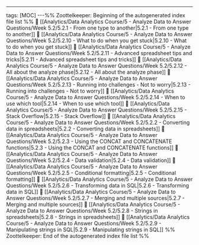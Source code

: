 ---
tags: [MOC]
---%% Zoottelkeeper: Beginning of the autogenerated index file list  %%
📄 [[Analytics/Data Analytics Course/5 - Analyze Data to Answer Questions/Week 5.2/5.2.1 - From one type to another|5.2.1 - From one type to another]]
📄 [[Analytics/Data Analytics Course/5 - Analyze Data to Answer Questions/Week 5.2/5.2.10 - What to do when you get stuck|5.2.10 - What to do when you get stuck]]
📄 [[Analytics/Data Analytics Course/5 - Analyze Data to Answer Questions/Week 5.2/5.2.11 - Advanced spreadsheet tips and tricks|5.2.11 - Advanced spreadsheet tips and tricks]]
📄 [[Analytics/Data Analytics Course/5 - Analyze Data to Answer Questions/Week 5.2/5.2.12 - All about the analyze phase|5.2.12 - All about the analyze phase]]
📄 [[Analytics/Data Analytics Course/5 - Analyze Data to Answer Questions/Week 5.2/5.2.13 - Running into challenges - Not to worry|5.2.13 - Running into challenges - Not to worry]]
📄 [[Analytics/Data Analytics Course/5 - Analyze Data to Answer Questions/Week 5.2/5.2.14 - When to use which tool|5.2.14 - When to use which tool]]
📄 [[Analytics/Data Analytics Course/5 - Analyze Data to Answer Questions/Week 5.2/5.2.15 - Stack Overflow|5.2.15 - Stack Overflow]]
📄 [[Analytics/Data Analytics Course/5 - Analyze Data to Answer Questions/Week 5.2/5.2.2 - Converting data in spreadsheets|5.2.2 - Converting data in spreadsheets]]
📄 [[Analytics/Data Analytics Course/5 - Analyze Data to Answer Questions/Week 5.2/5.2.3 - Using the CONCAT and CONCATENATE functions|5.2.3 - Using the CONCAT and CONCATENATE functions]]
📄 [[Analytics/Data Analytics Course/5 - Analyze Data to Answer Questions/Week 5.2/5.2.4 - Data validation|5.2.4 - Data validation]]
📄 [[Analytics/Data Analytics Course/5 - Analyze Data to Answer Questions/Week 5.2/5.2.5 - Conditional formatting|5.2.5 - Conditional formatting]]
📄 [[Analytics/Data Analytics Course/5 - Analyze Data to Answer Questions/Week 5.2/5.2.6 - Transforming data in SQL|5.2.6 - Transforming data in SQL]]
📄 [[Analytics/Data Analytics Course/5 - Analyze Data to Answer Questions/Week 5.2/5.2.7 - Merging and multiple sources|5.2.7 - Merging and multiple sources]]
📄 [[Analytics/Data Analytics Course/5 - Analyze Data to Answer Questions/Week 5.2/5.2.8 - Strings in spreadsheets|5.2.8 - Strings in spreadsheets]]
📄 [[Analytics/Data Analytics Course/5 - Analyze Data to Answer Questions/Week 5.2/5.2.9 - Manipulating strings in SQL|5.2.9 - Manipulating strings in SQL]]
%% Zoottelkeeper: End of the autogenerated index file list  %%
